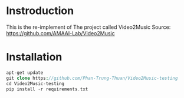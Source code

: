 # Instroduction
This is the re-implement of The project called Video2Music
Source: https://github.com/AMAAI-Lab/Video2Music

# Installation
```php
apt-get update
git clone https://github.com/Phan-Trung-Thuan/Video2Music-testing
cd Video2Music-testing
pip install -r requirements.txt
```
